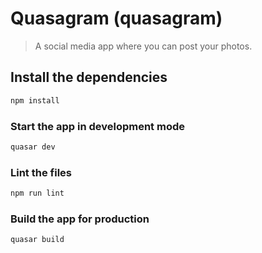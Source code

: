 # Quasagram (quasagram)

> A social media app where you can post your photos.

## Install the dependencies
```bash
npm install
```

### Start the app in development mode
```bash
quasar dev
```

### Lint the files
```bash
npm run lint
```

### Build the app for production
```bash
quasar build
```
